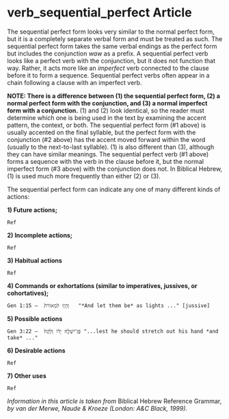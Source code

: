# verb_sequential_perfect Article
The sequential perfect form looks very similar to the normal perfect form, but it is a completely separate verbal form and must be treated as such. The sequential perfect form takes the same verbal endings as the perfect form but includes the conjunction *waw* as a prefix. A sequential perfect verb looks like a perfect verb with the conjunction, but it does not function that way. Rather, it acts more like an *imperfect* verb connected to the clause before it to form a sequence. Sequential perfect verbs often appear in a chain following a clause with an imperfect verb.

**NOTE: There is a difference between (1) the sequential perfect form, (2) a normal perfect form with the conjunction, and (3) a normal imperfect form with a conjunction.** (1) and (2) look identical, so the reader must determine which one is being used in the text by examining the accent pattern, the context, or both.  The sequential perfect form (#1 above) is usually accented on the final syllable, but the perfect form with the conjunction (#2 above) has the accent moved forward within the word (usually to the next-to-last syllable). (1) is also different than (3), although they can have similar meanings.  The sequential perfect verb (#1 above) forms a sequence with the verb in the clause before it, but the normal imperfect form (#3 above) with the conjunction does not. In Biblical Hebrew, (1) is used much more frequently than either (2) or (3).

The sequential perfect form can indicate any one of many different kinds of actions:

**1) Future actions;**

    Ref
    
**2) Incomplete actions;**

    Ref

**3) Habitual actions**

    Ref
    
**4) Commands or exhortations (similar to imperatives, jussives, or cohortatives);**

    Gen 1:15 –  וְהָי֤וּ לִמְאוֹרֹת֙   "*And let them be* as lights ..." [jussive]

**5) Possible actions**

    Gen 3:22 –  פֶּן־יִשְׁלַ֣ח יָד֗וֹ וְלָקַח֙ "...lest he should stretch out his hand *and take* ..."   

**6) Desirable actions**

    Ref

**7) Other uses**

    Ref


*Information in this article is taken from* Biblical Hebrew Reference Grammar, *by van der Merwe, Naude & Kroeze (London: A&C Black, 1999).*
  